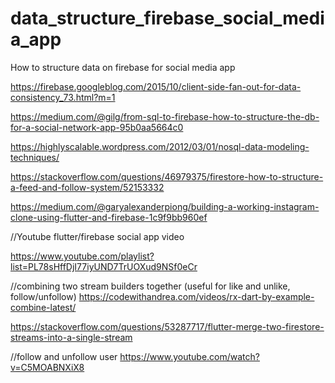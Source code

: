 # data_structure_firebase_social_media_app
How to structure data on firebase for social media app


https://firebase.googleblog.com/2015/10/client-side-fan-out-for-data-consistency_73.html?m=1



https://medium.com/@gilg/from-sql-to-firebase-how-to-structure-the-db-for-a-social-network-app-95b0aa5664c0


https://highlyscalable.wordpress.com/2012/03/01/nosql-data-modeling-techniques/

https://stackoverflow.com/questions/46979375/firestore-how-to-structure-a-feed-and-follow-system/52153332

https://medium.com/@garyalexanderpiong/building-a-working-instagram-clone-using-flutter-and-firebase-1c9f9bb960ef

//Youtube flutter/firebase social app video

https://www.youtube.com/playlist?list=PL78sHffDjI77iyUND7TrUOXud9NSf0eCr


//combining two stream builders together (useful for like and unlike, follow/unfollow)
https://codewithandrea.com/videos/rx-dart-by-example-combine-latest/

https://stackoverflow.com/questions/53287717/flutter-merge-two-firestore-streams-into-a-single-stream



//follow and unfollow user
https://www.youtube.com/watch?v=C5MOABNXiX8
